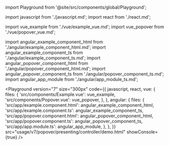 import Playground from '@site/src/components/global/Playground';

import javascript from './javascript.md';
import react from './react.md';

import vue_example from './vue/example_vue.md';
import vue_popover from './vue/popover_vue.md';

import angular_example_component_html from './angular/example_component_html.md';
import angular_example_component_ts from './angular/example_component_ts.md';
import angular_popover_component_html from './angular/popover_component_html.md';
import angular_popover_component_ts from './angular/popover_component_ts.md';
import angular_app_module from './angular/app_module_ts.md';

<Playground
  version="7"
  size="300px"
  code={{
    javascript,
    react,
    vue: {
      files: {
        'src/components/Example.vue': vue_example,
        'src/components/Popover.vue': vue_popover,
      },
    },
    angular: {
      files: {
        'src/app/example.component.html': angular_example_component_html,
        'src/app/example.component.ts': angular_example_component_ts,
        'src/app/popover.component.html': angular_popover_component_html,
        'src/app/popover.component.ts': angular_popover_component_ts,
        'src/app/app.module.ts': angular_app_module,
      },
    },
  }}
  src="usage/v7/popover/presenting/controller/demo.html"
  showConsole={true}
/>
